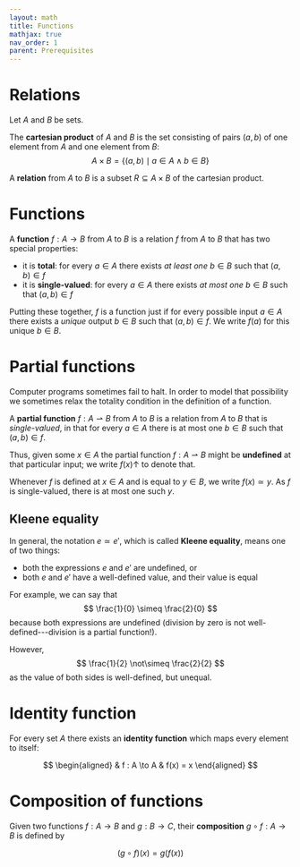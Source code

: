 ```yaml
---
layout: math
title: Functions
mathjax: true
nav_order: 1
parent: Prerequisites
---
```


# Relations

Let $A$ and $B$ be sets.

The __cartesian product__ of $A$ and $B$ is the set consisting of pairs $(a,
b)$ of one element from $A$ and one element from $B$:
$$
  A \times B = \{ (a, b) \mid a \in A \land b \in B \}
$$

A __relation__ from $A$ to $B$ is a subset $R \subseteq A \times B$ of the
cartesian product.


# Functions

A __function__ $f : A \to B$ from $A$ to $B$ is a relation $f$ from $A$ to $B$ that
has two special properties:
  * it is __total__: for every $a \in A$ there exists _at least one_ $b \in B$ such that $(a, b) \in f$
  * it is __single-valued__: for every $a \in A$ there exists _at most one_ $b \in B$ such that $(a, b) \in f$

Putting these together, $f$ is a function just if for every possible input $a
\in A$ there exists a _unique_ output $b \in B$ such that $(a, b) \in f$. We
write $f(a)$ for this unique $b \in B$.


# Partial functions

Computer programs sometimes fail to halt. In order to model that possibility
we sometimes relax the totality condition in the definition of a function.

A __partial function__ $f : A ⇀ B$ from $A$ to $B$ is a relation from $A$ to
$B$ that is _single-valued_, in that for every $a \in A$ there is at most one
$b \in B$ such that $(a, b) \in f$.

Thus, given some $x \in A$ the partial function $f : A ⇀ B$ might be
__undefined__ at that particular input; we write $f(x) \uparrow$ to denote
that.

Whenever $f$ is defined at $x \in A$ and is equal to $y \in B$, we write
$f(x) \simeq y$. As $f$ is single-valued, there is at most one such $y$.

## Kleene equality

In general, the notation $e \simeq e'$, which is called __Kleene equality__,
means one of two things:
* both the expressions $e$ and $e'$ are undefined, or
* both $e$ and $e'$ have a well-defined value, and their value is equal

For example, we can say that
$$
\frac{1}{0} \simeq \frac{2}{0}
$$
because both expressions are undefined (division by zero is not
well-defined---division is a partial function!).

However,
$$
\frac{1}{2} \not\simeq \frac{2}{2}
$$
as the value of both sides is well-defined, but unequal.

# Identity function

For every set $A$ there exists an __identity function__ which maps every
element to itself:

$$
\begin{aligned}
  & f : A \to A
  & f(x) = x
\end{aligned}
$$

# Composition of functions

Given two functions $f : A \to B$ and $g : B \to C$, their __composition__ $g
\circ f : A \to B$ is defined by

$$
  (g \circ f)(x) = g(f(x))
$$